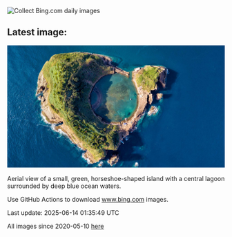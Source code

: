 ![Collect Bing.com daily images](https://github.com/counter2015/bing-daily-images/workflows/Collect%20Bing.com%20daily%20images/badge.svg)
## Latest image:
![](images/SanMiguelAzores.jpg)

Aerial view of a small, green, horseshoe-shaped island with a central lagoon surrounded by deep blue ocean waters.

Use GitHub Actions to download www.bing.com images.

Last update: 2025-06-14 01:35:49 UTC

All images since 2020-05-10 [here](https://github.com/counter2015/bing-daily-images/tree/master/images)
